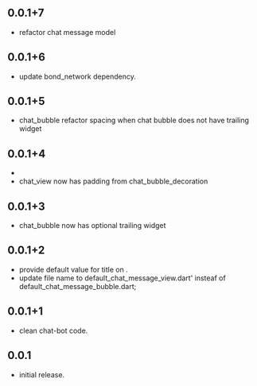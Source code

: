 ## 0.0.1+7

* refactor chat message model


## 0.0.1+6

* update bond_network dependency.

## 0.0.1+5

* chat_bubble refactor spacing when chat bubble does not have trailing widget

## 0.0.1+4

*
* chat_view now has padding from chat_bubble_decoration

## 0.0.1+3

* chat_bubble now has optional trailing widget

## 0.0.1+2

* provide default value for title on .
* update file name to default_chat_message_view.dart' insteaf of default_chat_message_bubble.dart;

## 0.0.1+1

* clean chat-bot code.

## 0.0.1

* initial release.